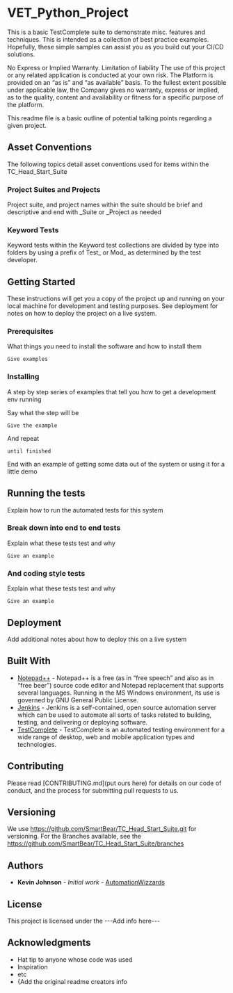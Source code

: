 # VET_Python_Project

This is a basic TestComplete suite to demonstrate misc. features and techniques.
This is intended as a collection of best practice examples. 
Hopefully, these simple samples can assist you as you build out your CI/CD solutions.

No Express or Implied Warranty. Limitation of liability 
The use of this project or any related application is conducted at your own risk. 
The Platform is provided on an “as is” and “as available” basis. 
To the fullest extent possible under applicable law, the Company gives no warranty, express or implied, as to the quality, content and availability or fitness for a specific purpose of the platform.

This readme file is a basic outline of potential talking points regarding a given project.

## Asset Conventions

The following topics detail asset conventions used for items within the TC_Head_Start_Suite

### Project Suites and Projects

Project suite, and project names within the suite should be brief and descriptive and end with _Suite or _Project as needed

### Keyword Tests

Keyword tests within the Keyword test collections are divided by type into folders by using a prefix of Test_ or Mod_ as determined by the test developer.

## Getting Started

These instructions will get you a copy of the project up and running on your local machine for development and testing purposes. See deployment for notes on how to deploy the project on a live system.


### Prerequisites

What things you need to install the software and how to install them

```
Give examples
```

### Installing

A step by step series of examples that tell you how to get a development env running

Say what the step will be

```
Give the example
```

And repeat

```
until finished
```

End with an example of getting some data out of the system or using it for a little demo

## Running the tests

Explain how to run the automated tests for this system

### Break down into end to end tests

Explain what these tests test and why

```
Give an example
```

### And coding style tests

Explain what these tests test and why

```
Give an example
```

## Deployment

Add additional notes about how to deploy this on a live system

## Built With

* [Notepad++](https://notepad-plus-plus.org/) - Notepad++ is a free (as in “free speech” and also as in “free beer”) source code editor and Notepad replacement that supports several languages. Running in the MS Windows environment, its use is governed by GNU General Public License.
* [Jenkins](https://www.jenkins.io/doc/) - Jenkins is a self-contained, open source automation server which can be used to automate all sorts of tasks related to building, testing, and delivering or deploying software.
* [TestComplete](https://support.smartbear.com/testcomplete/docs/) - TestComplete is an automated testing environment for a wide range of desktop, web and mobile application types and technologies.

## Contributing

Please read [CONTRIBUTING.md](put ours here) for details on our code of conduct, and the process for submitting pull requests to us.


## Versioning
We use https://github.com/SmartBear/TC_Head_Start_Suite.git for versioning. For the Branches available, see the https://github.com/SmartBear/TC_Head_Start_Suite/branches 

## Authors

* **Kevin Johnson** - *Initial work* - [AutomationWizzards](http://automationwizzards.com/)

## License
This project is licensed under the ---Add info here---

## Acknowledgments

* Hat tip to anyone whose code was used
* Inspiration
* etc
* {Add the original readme creators info
